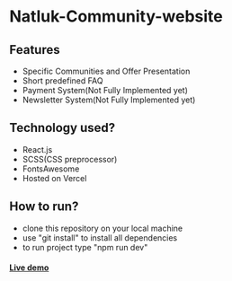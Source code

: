 # Natluk-Community-website

## Features
- Specific Communities and Offer Presentation
- Short predefined FAQ
- Payment System(Not Fully Implemented yet)
- Newsletter System(Not Fully Implemented yet)


## Technology used?
- React.js
- SCSS(CSS preprocessor)
- FontsAwesome
- Hosted on Vercel

## How to run?
- clone this repository on your local machine
- use "git install" to install all dependencies
- to run project type "npm run dev"

#### [Live demo](https://natluk-community-pawel030724-gmailcom.vercel.app/)
